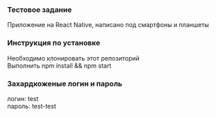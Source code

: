 ### Тестовое задание
Приложение на React Native, написано под смартфоны и планшеты
### Инструкция по установке 
Необходимо клонировать этот репозиторий <br>
Выполнить npm install && npm start
### Захардкоженые логин и пароль 
логин: test <br>
пароль: test-test
